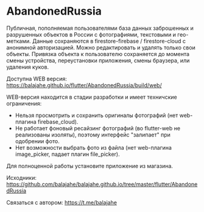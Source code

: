 # AbandonedRussia

Публичная, пополняемая пользователями база данных заброшенных и разрушенных объектов в России с фотографиями, текстовыми и гео- метками. Данные сохраняются в firestore-firebase / firestore-cloud с анонимной авторизацией. Можно редактировать и удалять только свои объекты. Привязка объекта к пользователю сохраняется до момента смены устройства, переустановки приложения, смены браузера, или удаления куков.

Доступна WEB версия: 
https://balajahe.github.io/flutter/AbandonedRussia/build/web/

WEB-версия находится в стадии разработки и имеет техничские ограничения:
- Нельзя просмотрить и сохранить оригиналы фотографий (нет web-плагина firebase_cloud).
- Не работает фоновый ресайзинг фотографий (во flutter-web не реализованы изоляты), поэтому интерфейс "залипает" при одобрении фото.
- Нет возможности выбрать фото из файла (нет web-плагина image_picker, падает плагин file_picker).

Для полноценной работы установите приложение из магазина.

Исходники:
https://github.com/balajahe/balajahe.github.io/tree/master/flutter/AbandonedRussia

Связаться с автором: https://t.me/balajahe
